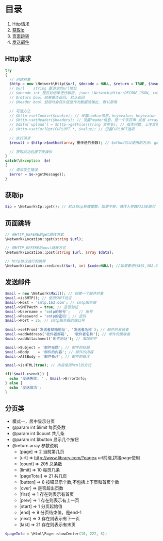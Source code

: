 # 目录
1. [Http请求](https://github.com/enychen/yaf-framework/blob/master/application/library/Network/README.md#http请求)
2. [获取ip](https://github.com/enychen/yaf-framework/blob/master/application/library/Network/README.md#获取ip)
3. [页面跳转](https://github.com/enychen/yaf-framework/blob/master/application/library/Network/README.md#页面跳转)
4. [发送邮件](https://github.com/enychen/yaf-framework/blob/master/application/library/Network/README.md#发送邮件)


## Http请求

```php
try
{
  // 创建对象
  $http = new \Network\Http($url, $decode = NULL, $return = TRUE, $header = FALSE);
  // $url    string 要请求的url地址
  // $decode int 是否对结果进行解析, json: \Network\Http::DECODE_JSON, xml: \Network\Http::DECODE_XML
  // $return bool 结果是否返回, 默认返回
  // $header bool 启用时会将头信息作为数据流输出, 默认禁用
  
  // 可选方法
  // $http->setCookie($cookie); // 设置cookie信息，key=value; key=value 或者 array('key'=>'value')
  // $http->setHeader($headers); // 设置header信息，是一个字符串 或者 array('xxx', 'xxx')的格式
  // $data['upload'] = $http->getFile(string 文件名); // 版本问题，上传文件返回一个可上传的数据
  // $http->setCurlOpt(CURLOPT_*, $value); // 设置CURLOPT选项
  
  // 执行请求
  $result = $http->$method(array 要传递的参数); // $mthod可以使用的方法: get | post | put | delete | upload
  
  // 获取成功后接下来操作
}
catch(\Exception  $e)
{
  // 请求发生错误
  $error = $e->getMessage();
}
```

## 获取ip
```php
$ip = \Network\Ip::get(); // 默认将ip转成整数，如果不转，请传入参数FALSE即可
```

## 页面跳转
```php
// 带HTTP_REFERE的get跳转方式
\Network\Location::get(string $url);

// 带HTTP_REFERE的post跳转方式
\Network\Location::post(string $url, array $data);

// http协议进行的跳转
\Network\Location::redirect($url, int $code=NULL); //如果要进行301,302,303,307跳转，则输入$code
```

## 发送邮件
```php
$mail = new \Network\Mail(); // 创建一个邮件对象
$mail->isSMTP(); // 使用SMPT验证
$mail->Host = 'smtp.163.com'; // smtp服务器
$mail->SMTPAuth = true; // 是否验证
$mail->Username = 'smtp的账号';	// 账号
$mail->Password = 'smtp的密码'; // 密码
$mail->Port = 25; // smtp服务器的端口号
 
$mail->setFrom('发送者邮箱地址', '发送者名称'); // 邮件的发送者
$mail->addAddress('收件者邮箱',  '收件者名称'); // 邮件的接收者
$mail->addAttachment('附件地址'); // 增加附件		

$mail->Subject = '邮件标题'; // 邮件的标题
$mail->Body    = '邮件的内容'; // 邮件的内容
$mail->AltBody = '邮件备注'; // 邮件的备注

$mail->isHTML(true); // 内容使用html的方式

if(!$mail->send()) {
  echo '发送失败: ' . $mail->ErrorInfo;
} else {
  echo '发送成功';
}
```

## 分页类
- 模式一，居中显示分页
- @param int $limit 每页条数
- @param int $count 共几条
- @param int $button 显示几个按钮
- @return array 参数说明
  - [page] => 2										            当前第几页
  - [url] => http://www.library.com/?page=			url前缀,拼接page使用
  - [count] => 205									            总条数
  - [limit] => 10								              每页几条
  - [pageTotal] => 21								          共几页
  - [button] => 8									            按钮显示个数,不包括上下页和首页个数
  - [over] => 										              是否超出页数
  - [first] => 1									              存在则表示有首页
  - [prev] => 1										            存在则表示有上一页
  - [start] => 1									              分页起始值
  - [end] => 9										              分页结束值，是end-1
  - [next] => 3										            存在则表示有下一页
  - [last] => 21									              存在则表示有末页

```php
$pageInfo = \Html\Page::showCenter(10, 222, 8);
```
